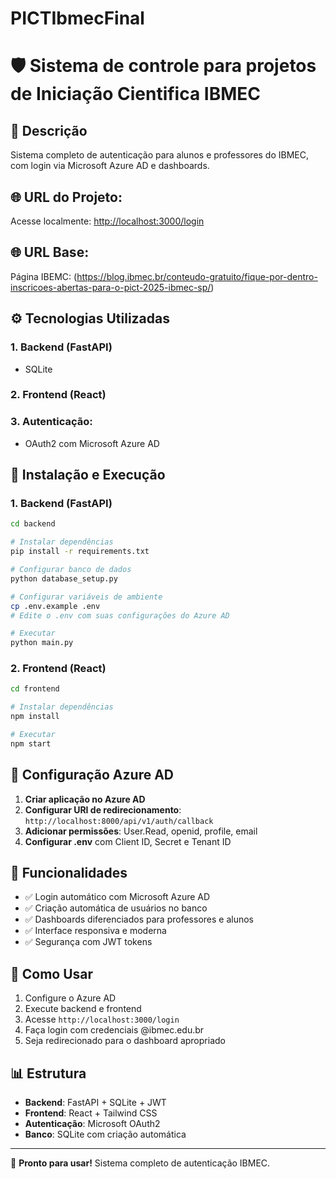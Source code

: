 # PICTIbmecFinal

# 🛡️ Sistema de controle para projetos de Iniciação Cientifica IBMEC

## 📌 Descrição
Sistema completo de autenticação para alunos e professores do IBMEC, com login via Microsoft Azure AD e dashboards. 

## 🌐 URL do Projeto:
Acesse localmente: [http://localhost:3000/login](http://localhost:3000/login)

## 🌐 URL Base:
Página IBEMC: (https://blog.ibmec.br/conteudo-gratuito/fique-por-dentro-inscricoes-abertas-para-o-pict-2025-ibmec-sp/)

## ⚙️ Tecnologias Utilizadas

### 1. Backend (FastAPI)
- SQLite 

### 2. Frontend (React)

### 3. Autenticação:
- OAuth2 com Microsoft Azure AD



## 🚀 Instalação e Execução

### 1. Backend (FastAPI)

```bash
cd backend

# Instalar dependências
pip install -r requirements.txt

# Configurar banco de dados
python database_setup.py

# Configurar variáveis de ambiente
cp .env.example .env
# Edite o .env com suas configurações do Azure AD

# Executar
python main.py
```

### 2. Frontend (React)

```bash
cd frontend

# Instalar dependências
npm install

# Executar
npm start
```

## 🔧 Configuração Azure AD

1. **Criar aplicação no Azure AD**
2. **Configurar URI de redirecionamento**: `http://localhost:8000/api/v1/auth/callback`
3. **Adicionar permissões**: User.Read, openid, profile, email
4. **Configurar .env** com Client ID, Secret e Tenant ID

## 📱 Funcionalidades

- ✅ Login automático com Microsoft Azure AD
- ✅ Criação automática de usuários no banco
- ✅ Dashboards diferenciados para professores e alunos  
- ✅ Interface responsiva e moderna
- ✅ Segurança com JWT tokens

## 🎯 Como Usar

1. Configure o Azure AD
2. Execute backend e frontend
3. Acesse `http://localhost:3000/login`
4. Faça login com credenciais @ibmec.edu.br
5. Seja redirecionado para o dashboard apropriado

## 📊 Estrutura

- **Backend**: FastAPI + SQLite + JWT
- **Frontend**: React + Tailwind CSS
- **Autenticação**: Microsoft OAuth2
- **Banco**: SQLite com criação automática

---

🎉 **Pronto para usar!** Sistema completo de autenticação IBMEC.
